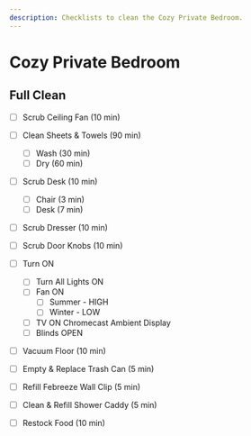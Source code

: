 ```yaml
---
description: Checklists to clean the Cozy Private Bedroom.
---
```


# Cozy Private Bedroom

## Full Clean

* [ ] Scrub Ceiling Fan \(10 min\)
* [ ] Clean Sheets & Towels \(90 min\)
  * [ ] Wash \(30 min\)
  * [ ] Dry \(60 min\)
* [ ] Scrub Desk \(10 min\)
  * [ ] Chair \(3 min\)
  * [ ] Desk \(7 min\)
* [ ] Scrub Dresser \(10 min\)
* [ ] Scrub Door Knobs \(10 min\)
* [ ] Turn ON
  * [ ] Turn All Lights ON
  * [ ] Fan ON
    * [ ] Summer - HIGH
    * [ ] Winter - LOW
  * [ ] TV ON Chromecast Ambient Display
  * [ ] Blinds OPEN
* [ ] Vacuum Floor \(10 min\)
* [ ] Empty & Replace Trash Can \(5 min\)
* [ ] Refill Febreeze Wall Clip \(5 min\)
* [ ] Clean & Refill Shower Caddy \(5 min\)
* [ ] Restock Food \(10 min\)

